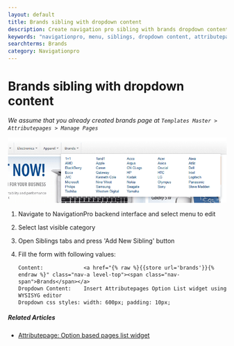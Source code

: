 ```yaml
---
layout: default
title: Brands sibling with dropdown content
description: Create navigation pro sibling with brands dropdown content
keywords: "navigationpro, menu, siblings, dropdown content, attributepages"
searchterms: Brands
category: Navigationpro
---
```


# Brands sibling with dropdown content

*We assume that you already created brands page at
`Templates Master > Attributepages > Manage Pages`*

![Brands sibling with dropdown](/images/navigationpro/siblings/brands_with_dropdown_content.png)

1.  Navigate to NavigationPro backend interface and select menu to edit
2.  Select last visible category
3.  Open Siblings tabs and press 'Add New Sibling' button
4.  Fill the form with following values:

    ```
    Content:             <a href="{% raw %}{{store url='brands'}}{% endraw %}" class="nav-a level-top"><span class="nav-span">Brands</span></a>
    Dropdown Content:    Insert Attributepages Option List widget using WYSISYG editor
    Dropdown css styles: width: 600px; padding: 10px;
    ```

##### Related Articles

- [Attributepage: Option based pages list widget](/m1/extensions/attributepages/widgets-and-blocks/option-based-pages-widget/)
